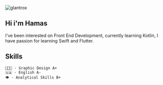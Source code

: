
![glantrox](https://cdn.discordapp.com/attachments/929387503935434802/1016324785099251813/banner_github.pnsdasg)

## Hi i'm Hamas
I've been interested on Front End Development, currently learning Kotlin,
I have passion for learning Swift and Flutter.

## Skills
```
🧑🏻‍🎨 · Graphic Design A+
🇬🇧 · English A-
👁 · Analytical Skills B+
```


<!---
Izan2020/Izan2020 is a ✨ special ✨ repository because its `README.md` (this file) appears on your GitHub profile.
You can click the Preview link to take a look at your changes.
--->

